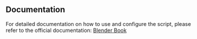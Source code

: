 ## Documentation

For detailed documentation on how to use and configure the script, please refer to the official documentation: [Blender Book](https://blender-l2-privacy.web.app/book/)
